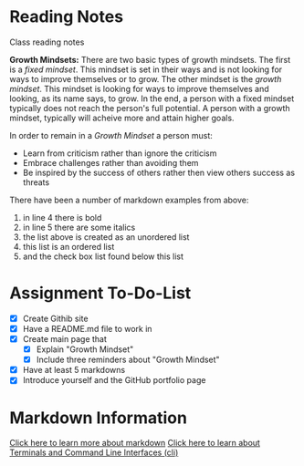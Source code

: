 # Reading Notes
Class reading notes

**Growth Mindsets:**
There are two basic types of growth mindsets. The first is a *fixed mindset*. This mindset is set in their ways and is not looking for ways to improve themselves or to grow. The other mindset is the *growth mindset*. This mindset is looking for ways to improve themselves and looking, as its name says, to grow. In the end, a person with a fixed mindset typically does not reach the person's full potential. A person with a growth mindset, typically will acheive more and attain higher goals.

In order to remain in a *Growth Mindset* a person must:
- Learn from criticism rather than ignore the criticism
- Embrace challenges rather than avoiding them
- Be inspired by the success of others rather then view others success as threats

There have been a number of markdown examples from above:
1. in line 4 there is bold
2. in line 5 there are some italics
3. the list above is created as an unordered list
4. this list is an ordered list
5. and the check box list found below this list

# Assignment To-Do-List
- [x] Create Githib site
- [x] Have a README.md file to work in
- [x] Create main page that
  - [x] Explain "Growth Mindset"
  - [x] Include three reminders about "Growth Mindset"
- [x]  Have at least 5 markdowns
- [x] Introduce yourself and the GitHub portfolio page

# Markdown Information
[Click here to learn more about markdown](/discussion-1.md)
[Click here to learn about Terminals and Command Line Interfaces (cli)](/discussion-02.md)
